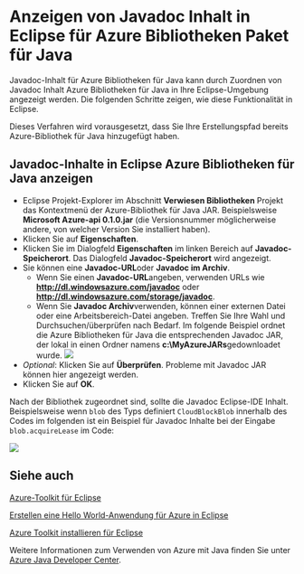 <properties
    pageTitle="Anzeigen von Javadoc Inhalt in Eclipse für Azure Bibliotheken Paket für Java"
    description="Wie Azure Bibliotheken in Eclipse Javadoc-Inhalt angezeigt."
    services=""
    documentationCenter="java"
    authors="rmcmurray"
    manager="wpickett"
    editor=""/>

<tags
    ms.service="multiple"
    ms.workload="na"
    ms.tgt_pltfrm="multiple"
    ms.devlang="Java"
    ms.topic="article"
    ms.date="08/11/2016" 
    ms.author="robmcm"/>

<!-- Legacy MSDN URL = https://msdn.microsoft.com/library/azure/hh698319.aspx -->

# <a name="displaying-javadoc-content-in-eclipse-for-the-azure-libraries-package-for-java"></a>Anzeigen von Javadoc Inhalt in Eclipse für Azure Bibliotheken Paket für Java #

Javadoc-Inhalt für Azure Bibliotheken für Java kann durch Zuordnen von Javadoc Inhalt Azure Bibliotheken für Java in Ihre Eclipse-Umgebung angezeigt werden. Die folgenden Schritte zeigen, wie diese Funktionalität in Eclipse.

Dieses Verfahren wird vorausgesetzt, dass Sie Ihre Erstellungspfad bereits Azure-Bibliothek für Java hinzugefügt haben.

## <a name="to-display-javadoc-content-in-eclipse-for-the-azure-libraries-for-java"></a>Javadoc-Inhalte in Eclipse Azure Bibliotheken für Java anzeigen ##

* Eclipse Projekt-Explorer im Abschnitt **Verwiesen Bibliotheken** Projekt das Kontextmenü der Azure-Bibliothek für Java JAR. Beispielsweise **Microsoft Azure-api 0.1.0.jar** (die Versionsnummer möglicherweise andere, von welcher Version Sie installiert haben).
* Klicken Sie auf **Eigenschaften**.
* Klicken Sie im Dialogfeld **Eigenschaften** im linken Bereich auf **Javadoc-Speicherort**. Das Dialogfeld **Javadoc-Speicherort** wird angezeigt.
* Sie können eine **Javadoc-URL**oder **Javadoc im Archiv**.
    * Wenn Sie einen **Javadoc-URL**angeben, verwenden URLs wie **http://dl.windowsazure.com/javadoc** oder **http://dl.windowsazure.com/storage/javadoc**.
    * Wenn Sie **Javadoc Archiv**verwenden, können einer externen Datei oder eine Arbeitsbereich-Datei angeben.
    Treffen Sie Ihre Wahl und Durchsuchen/überprüfen nach Bedarf. Im folgende Beispiel ordnet die Azure Bibliotheken für Java die entsprechenden Javadoc JAR, der lokal in einen Ordner namens **c:\MyAzureJARs**gedownloadet wurde.
    ![][ic553487]
* *Optional*: Klicken Sie auf **Überprüfen**. Probleme mit Javadoc JAR können hier angezeigt werden.
* Klicken Sie auf **OK**.

Nach der Bibliothek zugeordnet sind, sollte die Javadoc Eclipse-IDE Inhalt. Beispielsweise wenn `blob` des Typs definiert `CloudBlockBlob` innerhalb des Codes im folgenden ist ein Beispiel für Javadoc Inhalte bei der Eingabe `blob.acquireLease` im Code:

![][ic553488]

## <a name="see-also"></a>Siehe auch ##

[Azure-Toolkit für Eclipse][]

[Erstellen eine Hello World-Anwendung für Azure in Eclipse][]

[Azure Toolkit installieren für Eclipse][] 

Weitere Informationen zum Verwenden von Azure mit Java finden Sie unter [Azure Java Developer Center][].

<!-- URL List -->

[Azure Java Developer Center]: http://go.microsoft.com/fwlink/?LinkID=699547
[Azure-Toolkit für Eclipse]: http://go.microsoft.com/fwlink/?LinkID=699529
[Erstellen eine Hello World-Anwendung für Azure in Eclipse]: http://go.microsoft.com/fwlink/?LinkID=699533
[Azure Toolkit installieren für Eclipse]: http://go.microsoft.com/fwlink/?LinkId=699546

<!-- IMG List -->

[ic553487]: ./media/azure-toolkit-for-eclipse-displaying-javadoc-content-for-azure-libraries/ic553487.png
[ic553488]: ./media/azure-toolkit-for-eclipse-displaying-javadoc-content-for-azure-libraries/ic553488.png
